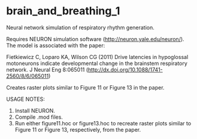 # brain_and_breathing_1
Neural network simulation of respiratory rhythm generation.

Requires NEURON simulation software (http://neuron.yale.edu/neuron/). The model is associated with the paper:

Fietkiewicz C, Loparo KA, Wilson CG (2011) Drive latencies in hypoglossal motoneurons indicate developmental change in the brainstem respiratory network. J Neural Eng 8:065011 (http://dx.doi.org/10.1088/1741-2560/8/6/065011)

Creates raster plots similar to Figure 11 or Figure 13 in the paper.

USAGE NOTES:
1. Install NEURON.
2. Compile .mod files.
3. Run either figure11.hoc or figure13.hoc to recreate raster plots similar to Figure 11 or Figure 13, respectively, from the paper.

